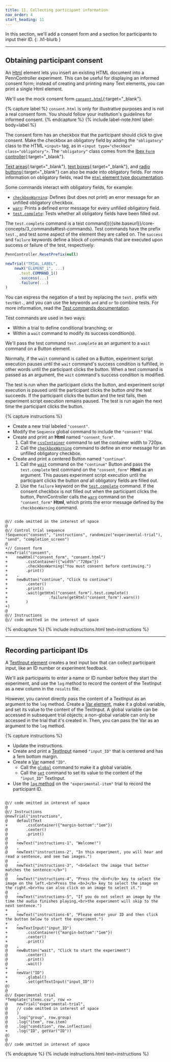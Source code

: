 ```yaml
---
title: 11. Collecting participant information
nav_order: 4
start_heading: 11
---
```


In this section, we'll add a consent form and a section for participants to
input their ID.
{: .h1-blurb }

---

## Obtaining participant consent

An [Html]({{site.baseurl}}/html) element lets you insert an existing HTML document
into a PennController experiment. This can be useful for displaying an informed
consent form; instead of creating and printing many Text elements, you can print
a single Html element.

We'll use the mock consent form
[`consent.html`]({{site.baseurl}}/assets/tutorials/consent.html){:target="_blank"}.

{% capture label %}
`consent.html` is only for illustrative purposes and is not a real consent form.
You should follow your institution's guidelines for informed consent.
{% endcapture %}
{% include label-note.html label-body=label %}

The consent form has an checkbox that the participant should click to give consent.
Make the checkbox an obligatory field by adding the `"obligatory"` class to the
HTML `<input>` tag, as in `<input type="checkbox" class="obligatory">`. The `"obligatory"`
class comes from the 
[Ibex `Form` controller](https://github.com/addrummond/ibex/blob/master/docs/manual.md#form){:target="_blank"}.

[Text areas](https://www.w3schools.com/tags/tag_textarea.asp){:target="_blank"},
[text boxes](https://www.w3schools.com/tags/att_input_type_text.asp){:target="_blank"},
and [radio buttons](https://www.w3schools.com/tags/att_input_type_radio.asp){:target="_blank"}
can also be made into obligatory fields. For more information on obligatory fields,
read the [`Html` element type documentation]({{site.baseurl}}/global-commands/sequence).

Some commands interact with obligatory fields, for example:
+ [`checkboxWarning`]({{site.baseurl}}/html/html-checkboxwarning):
Defines (but does not print) an error message for an unfilled obligatory checkbox.
+ [`warn`]({{site.baseurl}}/html/html-warn):
Prints a defined error message for every unfilled obligatory field.
+ [`test.complete`]({{site.baseurl}}/html/html-test-complete):
Tests whether all obligatory fields have been filled out.

The `test.complete` command is a 
test command]({{site.baseurl}}/core-concepts/3_commands#test-commands).
Test commands have the prefix `test.`, and test some aspect of the element they
are called on. The `success` and `failure` keywords define a block of commands
that are executed upon success or failure of the test, respectively:

```javascript
PennController.ResetPrefix(null)

newTrial("TRIAL_LABEL",
    newX("ELEMENT_1", ...)
      .test.COMMAND_1()
      .success(...)
      .failure(...)
)
```

You can express the negation of a test by replacing the `test.` prefix with `testNot.`,
and you can use the keywords `and` and `or` to combine tests. For more information,
read the [Test commands documentation]({{site.baseurl}}/core-concepts/3_commands#test-commands).

Test commands are used in two ways:

+ Within a trial to define conditional branching; or
+ Within a `wait` command to modify its success condition(s).

We'll pass the test command `test.complete` as an argument to a `wait` command
on a Button element. 

Normally, if the `wait` command is called on a Button, experiment script execution
pauses until the `wait` command's success condition is fulfilled, in other words
until the participant clicks the button. When a test command is passed as an argument,
the `wait` command's success condition is modified. 

The test is run when the participant clicks the button, and experiment script execution
is paused until the participant clicks the button *and* the test succeeds.
If the participant clicks the button and the test fails, then experiment script
execution remains paused. The test is run again the next time the participant
clicks the button.

{% capture instructions %}
+ Create a new trial labeled `"consent"`.
+ Modify the `Sequence` global command to include the `"consent"` trial.
+ Create and print an **Html** named `"consent_form"`.
  1. Call the [`cssContainer`]({{site.baseurl}}/standard-element-commands/standard-csscontainer)
  command to set the container width to 720px.
  2. Call the [`checkboxWarning`]({{site.baseurl}}/html/html-checkboxwarning)
  command to define an error message for an unfilled obligatory checkbox.
+ Create and print a centered Button named `"continue"`.
  1. Call the [`wait`]({{site.baseurl}}/button/button-wait)
  command on the `"continue"` Button and pass the `test.complete` test command
  on the `"consent_form"` **Html** as an argument. This pauses experiment script
  execution until the participant clicks the button *and* all obligatory fields
  are filled out.
  2. Use the `failure` keyword on the [`test.complete`]({{site.baseurl}}/html/html-test-complete)
  command. If the consent checkbox is not filled out when the participant
  clicks the button, PennController calls the [`warn`]({{site.baseurl}}/html/html-warn)
  command on the `"consent_form"` **Html**, which prints the error message defined
  by the `checkboxWarning` command.

<pre><code class="language-diff-javascript diff-highlight">
@// code omitted in the interest of space
@
@// Control trial sequence
!Sequence("consent", "instructions", randomize("experimental-trial"), "send", "completion_screen")
@
+// Consent form
+newTrial("consent",
+    newHtml("consent_form", "consent.html")
+        .cssContainer({"width":"720px"})
+        .checkboxWarning("You must consent before continuing.")
+        .print()
+    ,
+    newButton("continue", "Click to continue")
+        .center()
+        .print()
+        .wait(getHtml("consent_form").test.complete()
+                  .failure(getHtml("consent_form").warn())
+        )
+)
@
@// Instructions
@// code omitted in the interest of space
</code></pre>
{% endcapture %}
{% include instructions.html text=instructions %}

---

## Recording participant IDs

A [TextInput element]({{site.baseurl}}/textinput)
creates a text input box that can collect participant input,
like an ID number or experiment feedback. 

We'll ask participants to enter a name or ID number before they start the experiment,
and use the `log` method to record the content of the TextInput as
a new column in the `results` file. 

However, you cannot directly pass the content of a TextInput as an argument
to the `log` method. Create a [Var element]({{site.baseurl}}/var),
make it a global variable, and set its value to the content of the TextInput.
A global variable can be accessed in subsequent trial objects;
a non-global variable can only be accessed in the trial that it's created in.
Then, you can pass the Var as an argument to the `log` method.

{% capture instructions %}
+ Update the instructions.
+ Create and print a [TextInput]({{site.baseurl}}/textinput)
named `"input_ID"` that is centered and has a 1em bottom margin.
+ Create a [Var]({{site.baseurl}}/var) named `"ID"`.
  + Call the [`global`]({{site.baseurl}}/var/var-global)
  command to make it a global variable.
  + Call the [`set`]({{site.baseurl}}/var/var-set)
  command to set its value to the content of the `"input_ID"` TextInput.
+ Use the [`log` method]({{site.baseurl}}/global-commands/newtrial#methods)
on the `"experimental-item"` trial to record the participant ID.

<pre><code class="language-diff-javascript diff-highlight">
@// code omitted in interest of space
@
@// Instructions
@newTrial("instructions",
@    defaultText
+        .cssContainer({"margin-bottom":"1em"})
@        .center()
@        .print()
@    ,
@    newText("instructions-1", "Welcome!")
@    ,
@    newText("instructions-2", "In this experiment, you will hear and read a sentence, and see two images.")
@    ,
@    newText("instructions-3", "&lt;b&gt;Select the image that better matches the sentence:&lt;/b&gt;")
@    ,
@    newText("instructions-4", "Press the &lt;b&gt;F&lt;/b&gt; key to select the image on the left.&lt;br&gt;Press the &lt;b&gt;J&lt;/b&gt; key to select the image on the right.&lt;br&gt;You can also click on an image to select it.")
@    ,
@    newText("instructions-5", "If you do not select an image by the time the audio finishes playing,&lt;br&gt;the experiment will skip to the next sentence.")
+    ,
+    newText("instructions-6", "Please enter your ID and then click the button below to start the experiment.")
+    ,
+    newTextInput("input_ID")
+        .cssContainer({"margin-bottom":"1em"})
+        .center()
+        .print()
@    ,
@    newButton("wait", "Click to start the experiment")
@        .center()
@        .print()
@        .wait()
+    ,
+    newVar("ID")
+        .global()
+        .set(getTextInput("input_ID"))
@)
@
@// Experimental trial
*Template("items.csv", row => 
@    newTrial("experimental-trial",
@    // code omitted in interest of space
@    )
@    .log("group", row.group)
@    .log("item", row.item)
@    .log("condition", row.inflection)
+    .log("ID", getVar("ID"))
@)
@
@// code omitted in interest of space
</code></pre>
{% endcapture %}
{% include instructions.html text=instructions %}
